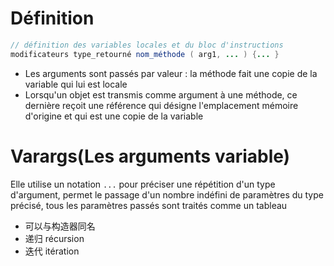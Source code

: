 # Définition

``` java
// définition des variables locales et du bloc d'instructions
modificateurs type_retourné nom_méthode ( arg1, ... ) {... } 
```

- Les arguments sont passés par valeur : la méthode fait une copie de la variable qui lui est locale
- Lorsqu'un objet est transmis comme argument à une méthode, ce dernière reçoit une référence qui désigne l'emplacement mémoire d'origine et qui est une copie de la variable

# Varargs(Les arguments variable)

Elle utilise un notation `...` pour préciser une répétition d'un type d'argument, permet le passage d'un nombre indéfini de paramètres du type précisé, tous les paramètres passés sont traités comme un tableau

- 可以与构造器同名
- 递归 récursion
- 迭代 itération